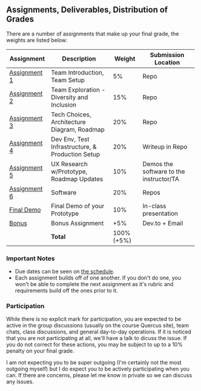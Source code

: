 Assignments, Deliverables, Distribution of Grades
---

There are a number of assignments that make up your final grade, the weights are listed below:

| Assignment | Description | Weight | Submission Location |
| --- | --- | --- | --- |
| [Assignment 1](./a1.md) | Team Introduction, Team Setup | 5% | Repo |
| [Assignment 2](./a2.md) | Team Exploration - Diversity and Inclusion | 15% | Repo |
| [Assignment 3](./a3.md) | Tech Choices, Architecture Diagram, Roadmap | 20% | Repo |
| [Assignment 4](./a4.md) | Dev Env, Test Infrastructure, & Production Setup | 20% | Writeup in Repo |
| [Assignment 5](./a5.md) | UX Research w/Prototype, Roadmap Updates | 10% | Demos the software to the instructor/TA |
| [Assignment 6](./a6.md) | Software | 20% | Repos |
| [Final Demo](./final_demo.md) | Final Demo of your Prototype | 10% | In-class presentation |
| [Bonus](./bonus.md) | Bonus Assignment | +5% | Dev.to + Email |
| | **Total** | 100% (+5%) | |

### Important Notes

- Due dates can be seen on [the schedule](../other_pages/schedule.md).
- Each assignment builds off of one another. If you don't do one, you won't be able to complete the next assignment as it's rubric and requirements build off the ones prior to it.

### Participation

While there is no explicit mark for participation, you are expected to be active in the group discussions (usually on the course Quercus site), team chats, class discussions, and general day-to-day operations. If it is noticed that you are not participating at all, we'll have a talk to dicuss the issue. If you do not correct for these actions, you may be subject to up to a 10% penalty on your final grade.

I am not expecting you to be super outgoing (I'm certainly not the most outgoing myself) but I do expect you to be actively participating when you can. If there are concerns, please let me know in private so we can discuss any issues.
